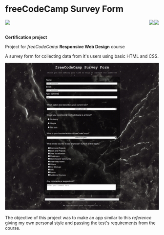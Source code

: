 # freeCodeCamp Survey Form
<img align="left" src="https://img.shields.io/badge/freecodecamp-27273D?style=for-the-badge&logo=freecodecamp&logoColor=white"><img align="right" src="https://img.shields.io/badge/CSS3-1572B6?style=for-the-badge&logo=css3&logoColor=white"><img align="right" src="https://img.shields.io/badge/HTML5-E34F26?style=for-the-badge&logo=html5&logoColor=white"> 

<br>
<br>

**Certification project**

Project for *freeCodeCamp* **Responsive Web Design** course

A survey form for collecting data from it's users using basic HTML and CSS.

![Project's screenshot](images/screenshot.png)

The objective of this project was to make an app similar to this *<a src="https://survey-form.freecodecamp.rocks/">reference</a>* giving my own personal style and passing the test's requirements from the course.